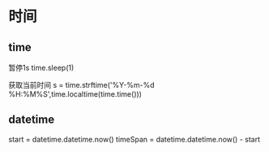 # 时间

## time

暂停1s
time.sleep(1)

获取当前时间
s = time.strftime('%Y-%m-%d %H:%M%S',time.localtime(time.time()))

## datetime

start = datetime.datetime.now()
timeSpan = datetime.datetime.now() - start
